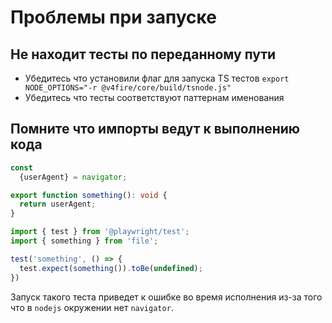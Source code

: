 # Проблемы при запуске

## Не находит тесты по переданному пути

- Убедитесь что установили флаг для запуска TS тестов `export NODE_OPTIONS="-r @v4fire/core/build/tsnode.js"`
- Убедитесь что тесты соответствуют паттернам именования

## Помните что импорты ведут к выполнению кода

```typescript
const
  {userAgent} = navigator;

export function something(): void {
  return userAgent;
}
```

```typescript
import { test } from '@playwright/test';
import { something } from 'file';

test('something', () => {
  test.expect(something()).toBe(undefined);
})
```

Запуск такого теста приведет к ошибке во время исполнения из-за того что в `nodejs` окружении нет `navigator`.

